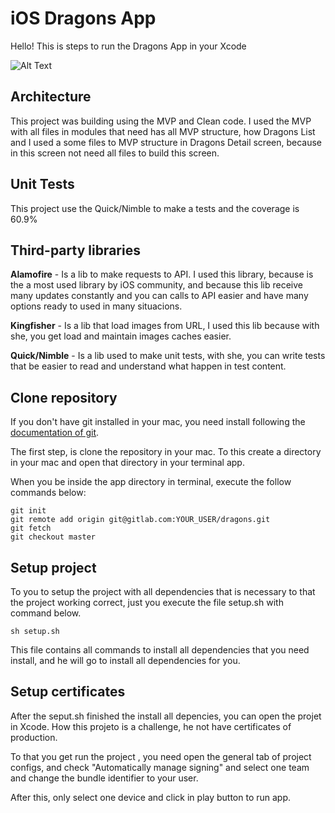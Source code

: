 # iOS Dragons App

Hello! This is steps to run the Dragons App in your Xcode

![Alt Text](https://media.giphy.com/media/jru96HjMroASpfXEz8/giphy.gif)	

## Architecture

This project was building using the MVP and Clean code. I used the MVP with all files in modules that need has all MVP structure, how Dragons List and I used a some files to MVP structure in Dragons Detail screen, because in this screen not need all files to build this screen.

## Unit Tests

This project use the Quick/Nimble to make a tests and the coverage is 60.9%

## Third-party libraries

**Alamofire** - Is a lib to make requests to API. I used this library, because is the a most used library by iOS community, and because this lib receive many updates constantly and you can calls to API easier and have many options ready to used in many situacions.

**Kingfisher** - Is a lib that load images from URL, I used this lib because with she, you get load and maintain images caches easier.

**Quick/Nimble** - Is a lib used to make unit tests, with she, you can write tests that be easier to read and understand what happen in test content.

## Clone repository

If you don't have git installed in your mac, you need install following the [documentation of git].

[documentation of git]:https://git-scm.com/download/mac

The first step, is clone the repository in your mac. To this create a directory in your mac and open that directory in your terminal app.

When you be inside the app directory in terminal, execute the follow commands below:


	git init
	git remote add origin git@gitlab.com:YOUR_USER/dragons.git
	git fetch
	git checkout master

## Setup project

To you to setup the project with all dependencies that is necessary to that the project working correct, just you execute the file setup.sh with command below.

	sh setup.sh

This file contains all commands to install all dependencies that you need install, and he will go to install all dependencies for you.

## Setup certificates

After the seput.sh finished the install all depencies, you can open the projet in Xcode. How this projeto is a challenge, he not have certificates of production.

To that you get run the project , you need open the general tab of project configs, and check "Automatically manage signing" and select one team and change the bundle identifier to your user.

After this, only select one device and click in play button to run app.
